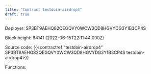 ```yaml
---
title: "Contract testdoin-airdrop4"
draft: true
---
```

Deployer: SP3BT9AEHQ82QEGQVY0WCW3QD8HGVYDG3Y1B3CP4S


 



Block height: 64141 (2022-06-15T22:11:44.000Z)

Source code: {{<contractref "testdoin-airdrop4" SP3BT9AEHQ82QEGQVY0WCW3QD8HGVYDG3Y1B3CP4S testdoin-airdrop4>}}

Functions:


